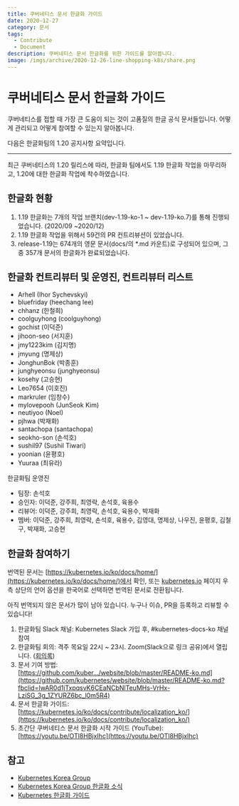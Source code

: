 ```yaml
---
title: 쿠버네티스 문서 한글화 가이드
date: 2020-12-27
category: 문서
tags:
  - Contribute
  - Document
description: 쿠버네티스 문서 한글화를 위한 가이드를 알아봅니다.
image: /imgs/archive/2020-12-26-line-shopping-k8s/share.png
---
```


# 쿠버네티스 문서 한글화 가이드

<blog-title-info :page="$page" />

쿠버네티스를 접할 때 가장 큰 도움이 되는 것이 고품질의 한글 공식 문서들입니다. 어떻게 관리되고 어떻게 참여할 수 있는지 알아봅니다.

다음은 한글화팀의 1.20 공지사항 요약입니다.

---

최근 쿠버네티스의 1.20 릴리스에 따라, 한글화 팀에서도 1.19 한글화 작업을 마무리하고, 1.20에 대한 한글화 작업에 착수하였습니다.

## 한글화 현황

1. 1.19 한글화는 7개의 작업 브랜치(dev-1.19-ko-1 ~ dev-1.19-ko.7)를 통해 진행되었습니다. (2020/09 ~2020/12)
2. 1.19 한글화 작업을 위해서 59건의 PR 컨트리뷰션이 있었습니다.
3. release-1.19는 674개의 영문 문서(docs/의 \*.md 카운트)로 구성되어 있으며, 그 중 357개 문서의 한글화가 완료되었습니다.

## 한글화 컨트리뷰터 및 운영진, 컨트리뷰터 리스트 <Badge text="dev-1.19-ko" type="tip"/>

- Arhell (Ihor Sychevskyi)
- bluefriday (heechang lee)
- chhanz (한철희)
- coolguyhong (coolguyhong)
- gochist (이덕준)
- jihoon-seo (서지훈)
- jmy1223kim (김지명)
- jmyung (명제상)
- JonghunBok (박종훈)
- junghyeonsu (junghyeonsu)
- kosehy (고승현)
- Leo7654 (이호진)
- markruler (임창수)
- mylovepooh (JunSeok Kim)
- neutiyoo (Noel)
- pjhwa (박재화)
- santachopa (santachopa)
- seokho-son (손석호)
- sushil97 (Sushil Tiwari)
- yoonian (윤평호)
- Yuuraa (최유라)

한글화팀 운영진

- 팀장: 손석호
- 승인자: 이덕준, 강주희, 최영락, 손석호, 육용수
- 리뷰어: 이덕준, 강주희, 최영락, 손석호, 육용수, 박재화
- 멤버: 이덕준, 강주희, 최영락, 손석호, 육용수, 김영대, 명제상, 나우진, 윤평호, 김철구, 박재화, 고승현

## 한글화 참여하기

번역된 문서는 [https://kubernetes.io/ko/docs/home/](https://kubernetes.io/ko/docs/home/)에서 확인, 또는 [kubernetes.io](https://kubernetes.io) 페이지 우측 상단의 언어 옵션을 한국어로 선택하면 번역된 문서로 전환됩니다.

아직 번역되지 않은 문서가 많이 남아 있습니다. 누구나 이슈, PR을 등록하고 리뷰할 수 있습니다!

1. 한글화팀 Slack 채널: Kubernetes Slack 가입 후, #kubernetes-docs-ko 채널 참여
2. 한글화팀 회의: 격주 목요일 22시 ~ 23시. Zoom(Slack으로 링크 공유)에서 열립니다. ([회의록](https://goo.gl/1gZ45u))
3. 문서 기여 방법: [https://github.com/kuber.../website/blob/master/README-ko.md](https://github.com/kubernetes/website/blob/master/README-ko.md?fbclid=IwAR0d1jTxpqsvK6CEaNCbNlTeuMHs-VrHx-LziSG_3g_1ZYURZ6bc_l0m5R4)
4. 문서 한글화 가이드: [https://kubernetes.io/ko/docs/contribute/localization_ko/](https://kubernetes.io/ko/docs/contribute/localization_ko/)
5. 초간단 쿠버네티스 문서 한글화 시작 가이드 (YouTube): [https://youtu.be/OTl8HBjxIhc](https://youtu.be/OTl8HBjxIhc)

## 참고

- [Kubernetes Korea Group](https://www.facebook.com/groups/k8skr)
- [Kubernetes Korea Group 한글화 소식](https://www.facebook.com/groups/k8skr/permalink/2911998235748497/)
- [Kubernetes 한글화 가이드](https://kubernetes.io/ko/docs/contribute/localization_ko/)
